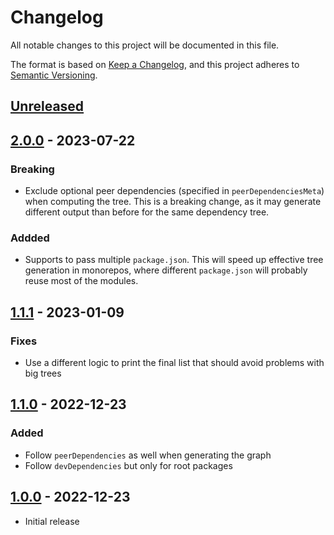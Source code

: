 # Changelog

All notable changes to this project will be documented in this file.

The format is based on [Keep a Changelog](https://keepachangelog.com/en/1.0.0/),
and this project adheres to [Semantic Versioning](https://semver.org/spec/v2.0.0.html).

## [Unreleased]

## [2.0.0] - 2023-07-22

### Breaking

- Exclude optional peer dependencies (specified in `peerDependenciesMeta`) when computing the tree. This is a breaking change, as it may generate different output than before for the same dependency tree.

### Addded

- Supports to pass multiple `package.json`. This will speed up effective tree generation in monorepos, where different `package.json` will probably reuse most of the modules.

## [1.1.1] - 2023-01-09

### Fixes

- Use a different logic to print the final list that should avoid problems with big trees

## [1.1.0] - 2022-12-23

### Added

- Follow `peerDependencies` as well when generating the graph
- Follow `devDependencies` but only for root packages

## [1.0.0] - 2022-12-23

- Initial release

[unreleased]: https://github.com/scinos/effectve-dependency-tree/compare/2.0.0...HEAD
[2.0.0]: https://github.com/scinos/effectve-dependency-tree/compare/1.1.1...2.0.0
[1.1.1]: https://github.com/scinos/effectve-dependency-tree/compare/1.1.0...1.1.1
[1.1.0]: https://github.com/scinos/effectve-dependency-tree/compare/1.0.0...1.1.0
[1.0.0]: https://github.com/scinos/effectve-dependency-tree/releases/tag/1.0.0
